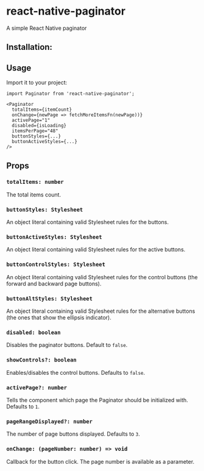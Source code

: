 # react-native-paginator

A simple React Native paginator

## Installation:

## Usage
Import it to your project:

`import Paginator from 'react-native-paginator';`

```
<Paginator  
  totalItems={itemCount}
  onChange={newPage => fetchMoreItemsFn(newPage))}
  activePage="1"
  disabled={isLoading}
  itemsPerPage="48"
  buttonStyles={...}
  buttonActiveStyles={...}
/>
```

## Props
### `totalItems: number` 
The total items count.

### `buttonStyles: Stylesheet` 
An object literal containing valid Stylesheet rules for the buttons.

### `buttonActiveStyles: Stylesheet` 
An object literal containing valid Stylesheet rules for the active buttons.

### `buttonControlStyles: Stylesheet` 
An object literal containing valid Stylesheet rules for the control buttons (the forward and backward page buttons).

### `buttonAltStyles: Stylesheet` 
An object literal containing valid Stylesheet rules for the alternative buttons (the ones that show the ellipsis indicator).

### `disabled: boolean`
Disables the paginator buttons. Default to `false`.

### `showControls?: boolean`
Enables/disables the control buttons. Defaults to `false`.

### `activePage?: number` 
Tells the component which page the Paginator should be initialized with. Defaults to `1`.

### `pageRangeDisplayed?: number`
The number of page buttons displayed. Defaults to `3`.

### `onChange: (pageNumber: number) => void`
Callback for the button click. The page number is available as a parameter.
